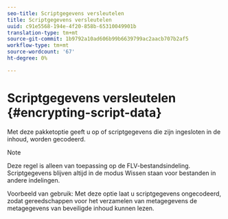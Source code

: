 ```yaml
---
seo-title: Scriptgegevens versleutelen
title: Scriptgegevens versleutelen
uuid: c91e5568-194e-4f20-858b-65310049901b
translation-type: tm+mt
source-git-commit: 1b9792a10ad606b99b6639799ac2aacb707b2af5
workflow-type: tm+mt
source-wordcount: '67'
ht-degree: 0%

---
```



# Scriptgegevens versleutelen {#encrypting-script-data}

Met deze pakketoptie geeft u op of scriptgegevens die zijn ingesloten in de inhoud, worden gecodeerd.

>[!NOTE]
>
>Deze regel is alleen van toepassing op de FLV-bestandsindeling. Scriptgegevens blijven altijd in de modus Wissen staan voor bestanden in andere indelingen.

Voorbeeld van gebruik: Met deze optie laat u scriptgegevens ongecodeerd, zodat gereedschappen voor het verzamelen van metagegevens de metagegevens van beveiligde inhoud kunnen lezen.
